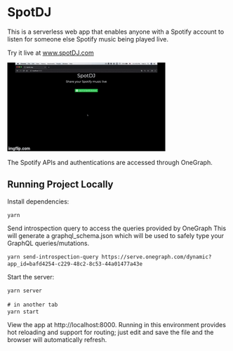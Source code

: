 # SpotDJ

This is a serverless web app that enables anyone with a Spotify account to listen for someone else Spotify music being played live.

Try it live at www.spotDJ.com

![Demo](demo.gif)

The Spotify APIs and authentications are accessed through OneGraph.


## Running Project Locally

Install dependencies:

```
yarn
```

Send introspection query to access the queries provided by OneGraph
This will generate a graphql_schema.json which will be used to safely type your GraphQL queries/mutations.

```
yarn send-introspection-query https://serve.onegraph.com/dynamic?app_id=bafd4254-c229-48c2-8c53-44a01477a43e
```

Start the server:

```
yarn server

# in another tab
yarn start
```

View the app at http://localhost:8000. Running in this environment provides hot reloading and support for routing; just edit and save the file and the browser will automatically refresh.
